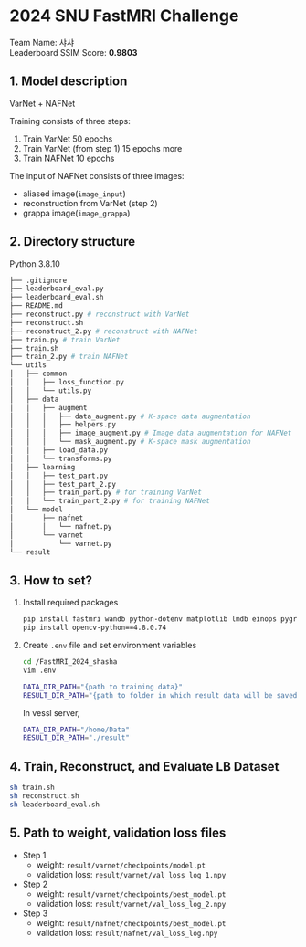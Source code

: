 # 2024 SNU FastMRI Challenge
Team Name: 샤샤  
Leaderboard SSIM Score: **0.9803**

## 1. Model description
VarNet + NAFNet

Training consists of three steps:
1. Train VarNet 50 epochs
2. Train VarNet (from step 1) 15 epochs more
3. Train NAFNet 10 epochs

The input of NAFNet consists of three images:   
- aliased image(`image_input`)
- reconstruction from VarNet (step 2)
- grappa image(`image_grappa`)

## 2. Directory structure
Python 3.8.10

```bash
├── .gitignore
├── leaderboard_eval.py
├── leaderboard_eval.sh
├── README.md
├── reconstruct.py # reconstruct with VarNet
├── reconstruct.sh 
├── reconstruct_2.py # reconstruct with NAFNet
├── train.py # train VarNet
├── train.sh
├── train_2.py # train NAFNet
└── utils
│   ├── common
│   │   ├── loss_function.py
│   │   └── utils.py
│   ├── data
│   │   ├── augment
│   │   │   ├── data_augment.py # K-space data augmentation
│   │   │   ├── helpers.py
│   │   │   ├── image_augment.py # Image data augmentation for NAFNet
│   │   │   └── mask_augment.py # K-space mask augmentation
│   │   ├── load_data.py
│   │   └── transforms.py
│   ├── learning
│   │   ├── test_part.py
│   │   ├── test_part_2.py
│   │   ├── train_part.py # for training VarNet
│   │   └── train_part_2.py # for training NAFNet
│   └── model
│       ├── nafnet
│       │   └── nafnet.py
│       └── varnet
│           └── varnet.py
└── result
```

## 3. How to set?
1. Install required packages
     ```bash
     pip install fastmri wandb python-dotenv matplotlib lmdb einops pygrappa
     pip install opencv-python==4.8.0.74
     ```
    
2. Create `.env` file and set environment variables
   ```bash
   cd /FastMRI_2024_shasha
   vim .env
   ```
   ```bash
   DATA_DIR_PATH="{path to training data}"
   RESULT_DIR_PATH="{path to folder in which result data will be saved}"
   ```
   In vessl server,
   ```bash
   DATA_DIR_PATH="/home/Data"
   RESULT_DIR_PATH="./result"
   ```

## 4. Train, Reconstruct, and Evaluate LB Dataset
```bash
sh train.sh
sh reconstruct.sh
sh leaderboard_eval.sh
```

## 5. Path to weight, validation loss files
- Step 1
     - weight: `result/varnet/checkpoints/model.pt`
     - validation loss: `result/varnet/val_loss_log_1.npy`    
- Step 2
     - weight: `result/varnet/checkpoints/best_model.pt`
     - validation loss: `result/varnet/val_loss_log_2.npy`
- Step 3
     - weight: `result/nafnet/checkpoints/best_model.pt`
     - validation loss: `result/nafnet/val_loss_log.npy`
